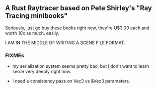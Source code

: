 ## A Rust Raytracer based on Pete Shirley's "Ray Tracing minibooks"

Seriously, just go buy these books right now, they're U$3.00 each and
worth 10x as much, easily.

I AM IN THE MIDDLE OF WRITING A SCENE FILE FORMAT.

### FIXMEs

- my serialization system seems pretty bad, but I don't want to learn
  serde very deeply right now.

- I need a consistency pass on Vec3 vs &Vec3 parameters.


  
